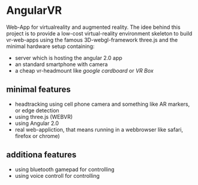 # AngularVR
Web-App for virtualreality and augmented reality. The idee behind this project is to provide  a low-cost virtual-reality environment skeleton to build vr-web-apps using the famous 3D-webgl-framework three.js and the minimal hardware setup containing:

- server which is hosting the angular 2.0 app
- an standard smartphone with camera
- a cheap vr-headmount  like *google cardboard* or *VR Box*



## minimal features

- headtracking using cell phone camera and something like AR markers, or edge detection
- using three.js (WEBVR)
- using Angular 2.0
- real web-appliction, that means running in a webbrowser like safari, firefox or chrome)

## additiona features

- using bluetooth gamepad for controlling
- using voice controll for controlling

